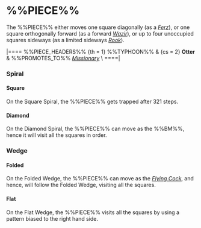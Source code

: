 # %%PIECE%%

The %%PIECE%% either moves one square diagonally (as a [*Ferz*](ferz.html)),
or one square orthogonally forward (as a forward [*Wazir*](wazir.html)),
or up to four unoccupied squares sideways (as a limited sideways
[*Rook*](rook.html)).

|====
%%PIECE_HEADERS%%
  {th = 1}  %%TYPHOON%%
& {cs = 2}  **Otter**
&           %%PROMOTES_TO%% [*Missionary*](missionary.html) \\
====|

### Spiral

#### Square

On the Square Spiral, the %%PIECE%% gets trapped after 321 steps.

#### Diamond

On the Diamond Spiral, the %%PIECE%% can move as the %%BM%%, hence
it will visit all the squares in order.

### Wedge

#### Folded

On the Folded Wedge, the %%PIECE%% can move as the
[*Flying Cock*](flying_cock.html), and hence, will follow
the Folded Wedge, visiting all the squares.

#### Flat 

On the Flat Wedge, the %%PIECE%% visits all the squares by
using a pattern biased to the right hand side.
